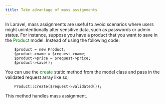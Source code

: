 ```yaml
---
title: Take advantage of mass assignments
---
```

In Laravel, mass assignments are useful to avoid scenarios where users might unintentionally alter sensitive data, such as passwords or admin status. For instance, suppose you have a product that you want to save in the <font color="green">Product</font> model. Instead of using the following code:

        $product = new Product;
        $product->name = $request->name;
        $product->price = $request->price;
        $product->save();

You can use the <font color="green">create</font> static method from the model class and pass in the validated request array like so;

        Product::create($request->validated());

This method handles mass assignment.
